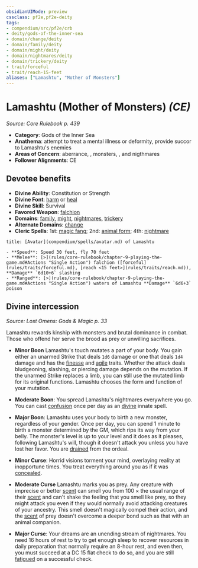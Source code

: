 ```yaml
---
obsidianUIMode: preview
cssclass: pf2e,pf2e-deity
tags:
- compendium/src/pf2e/crb
- deity/gods-of-the-inner-sea
- domain/change/deity
- domain/family/deity
- domain/might/deity
- domain/nightmares/deity
- domain/trickery/deity
- trait/forceful
- trait/reach-15-feet
aliases: ["Lamashtu", "Mother of Monsters"]
---
```

# Lamashtu (Mother of Monsters) *(CE)*  
*Source: Core Rulebook p. 439*  

- **Category**: Gods of the Inner Sea
- **Anathema**: attempt to treat a mental illness or deformity, provide succor to Lamashtu's enemies
- **Areas of Concern**: aberrance, , monsters, , and nigthmares
- **Follower Alignments**: CE

## Devotee benefits

- **Divine Ability**: Constitution or Strength
- **Divine Font**: [harm](compendium/spells/harm.md) or [heal](compendium/spells/heal.md)
- **Divine Skill**: Survival
- **Favored Weapon**: [falchion](compendium/equipment/items/falchion.md)
- **Domains**: [family](compendium/setting/domains.md#Family), [might](compendium/setting/domains.md#Might), [nightmares](compendium/setting/domains.md#Nightmares), [trickery](compendium/setting/domains.md#Trickery)
- **Alternate Domains**: [change](compendium/setting/domains.md#Change)
- **Cleric Spells**: 1st: [magic fang](compendium/spells/magic-fang.md); 2nd: [animal form](compendium/spells/animal-form.md); 4th: [nightmare](compendium/spells/nightmare.md)

```ad-embed-avatar
title: [Avatar](compendium/spells/avatar.md) of Lamashtu

- **Speed**: Speed 30 feet, fly 70 feet
- **Melee**: [>](rules/core-rulebook/chapter-9-playing-the-game.md#Actions "Single Action") falchion ([forceful](rules/traits/forceful.md), [reach <15 feet>](rules/traits/reach.md)), **Damage** `6d10+6` slashing
- **Ranged**: [>](rules/core-rulebook/chapter-9-playing-the-game.md#Actions "Single Action") waters of Lamashtu **Damage** `6d6+3` poison
```

## Divine intercession
*Source: Lost Omens: Gods & Magic p. 33*

Lamashtu rewards kinship with monsters and brutal dominance in combat. Those who offend her serve the brood as prey or unwilling sacrifices.

- **Minor Boon** Lamashtu's touch mutates a part of your body. You gain either an unarmed Strike that deals `1d6` damage or one that deals `1d4` damage and has the [finesse](rules/traits/finesse.md) and [agile](rules/traits/agile.md) traits. Whether the attack deals bludgeoning, slashing, or piercing damage depends on the mutation. If the unarmed Strike replaces a limb, you can still use the mutated limb for its original functions. Lamashtu chooses the form and function of your mutation.
- **Moderate Boon**: You spread Lamashtu's nightmares everywhere you go. You can cast [confusion](compendium/spells/confusion.md) once per day as an [divine](rules/traits/divine.md) innate spell.
- **Major Boon**: Lamashtu uses your body to birth a new monster, regardless of your gender. Once per day, you can spend 1 minute to birth a monster determined by the GM, which rips its way from your belly. The monster's level is up to your level and it does as it pleases, following Lamashtu's will, though it doesn't attack you unless you have lost her favor. You are [drained](rules/conditions.md#Drained) from the ordeal.

- **Minor Curse**: Horrid visions torment your mind, overlaying reality at inopportune times. You treat everything around you as if it was [concealed](rules/conditions.md#Concealed).
- **Moderate Curse** Lamashtu marks you as prey. Any creature with imprecise or better [scent](rules/abilities/scent.md) can smell you from 100 × the usual range of their [scent](rules/abilities/scent.md) and can't shake the feeling that you smell like prey, so they might attack you even if they would normally avoid attacking creatures of your ancestry. This smell doesn't magically compel their action, and the [scent](rules/abilities/scent.md) of prey doesn't overcome a deeper bond such as that with an animal companion.
- **Major Curse**: Your dreams are an unending stream of nightmares. You need 16 hours of rest to try to get enough sleep to recover resources in daily preparation that normally require an 8-hour rest, and even then, you must succeed at a DC 15 flat check to do so, and you are still [fatigued](rules/conditions.md#Fatigued) on a successful check.
